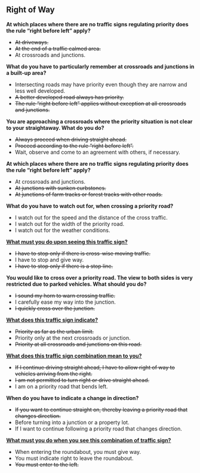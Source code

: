 ## Right of Way

**At which places where there are no traffic signs regulating priority does the rule “right before left” apply?**
- ~~At driveways.~~
- ~~At the end of a traffic calmed area.~~
- At crossroads and junctions.

**What do you have to particularly remember at crossroads and junctions in a built-up area?**
- Intersecting roads may have priority even though they are narrow and less well developed.
- ~~A better developed road always has priority.~~
- ~~The rule “right before left” applies without exception at all crossroads and junctions.~~

**You are approaching a crossroads where the priority situation is not clear to your straightaway. What do you do?**
- ~~Always proceed when driving straight ahead.~~
- ~~Proceed according to the rule “right before left”.~~
- Wait, observe and come to an agreement with others, if necessary.

**At which places where there are no traffic signs regulating priority does the rule “right before left” apply?**
- At crossroads and junctions.
- ~~At junctions with sunken curbstones.~~
- ~~At junctions of farm tracks or forest tracks with other roads.~~

**What do you have to watch out for, when crossing a priority road?**
- I watch out for the speed and the distance of the cross traffic.
- I watch out for the width of the priority road.
- I watch out for the weather conditions.

**[What must you do upon seeing this traffic sign?](https://routetogermany.github.io/img/signs/3.%20Vorschriftzeichen%20nach%20Anlage%202/Zeichen_206_-_Halt!_Vorfahrt_gew%C3%A4hren!_StVO_1970.svg)**
- ~~I have to stop only if there is cross-wise moving traffic.~~
- I have to stop and give way.
- ~~I have to stop only if there is a stop line.~~

**You would like to cross over a priority road. The view to both sides is very restricted due to parked vehicles. What should you do?**
- ~~I sound my horn to warn crossing traffic.~~
- I carefully ease my way into the junction.
- ~~I quickly cross over the junction.~~

**[What does this traffic sign indicate?](https://routetogermany.github.io/img/signs/4.%20Richtzeichen%20nach%20Anlage%203/Zeichen_301_-_Vorfahrt,_StVO_1970.svg)**
- ~~Priority as far as the urban limit.~~
- Priority only at the next crossroads or junction.
- ~~Priority at all crossroads and junctions on this road.~~

**[What does this traffic sign combination mean to you?](https://routetogermany.github.io/img/Sign%20306%20with%201002-12.svg)**
- ~~If I continue driving straight ahead, I have to allow right of way to vehicles arriving from the right.~~
- ~~I am not permitted to turn right or drive straight ahead.~~
-  I am on a priority road that bends left.

**When do you have to indicate a change in direction?**
- ~~If you want to continue straight on, thereby leaving a priority road that changes direction.~~
- Before turning into a junction or a property lot.
- If I want to continue following a priority road that changes direction.

**[What must you do when you see this combination of traffic sign?](https://routetogermany.github.io/img/example-img/yield%20sign%20at%20roundabout.svg)**
- When entering the roundabout, you must give way.
- You must indicate right to leave the roundabout.
- ~~You must enter to the left.~~

